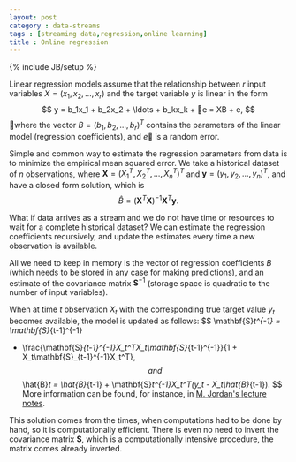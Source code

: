 ```yaml
---
layout: post
category : data-streams
tags : [streaming data,regression,online learning]
title : Online regression 
---
```

{% include JB/setup %}
<head>
<script type="text/x-mathjax-config">
MathJax.Hub.Config({
  tex2jax: {inlineMath: [['$','$'], ['\\(','\\)']]}
});
</script>
<script type="text/javascript"
 src="http://cdn.mathjax.org/mathjax/latest/MathJax.js?config=TeX-AMS-MML_HTMLorMML">
</script>
</head>

Linear regression models assume that the relationship between $r$ input variables $X = (x_1,x_2,\ldots,x_r)$ and the target variable $y$ is linear in the form
$$
y = b_1x_1 + b_2x_2 + \ldots + b_kx_k + e = XB + e,
$$where the vector $B = (b_1, b_2,\ldots,b_r)^T$ contains the parameters of the linear model (regression coefficients), and $e$ is a random error.

Simple and common way to estimate the regression parameters from data is to minimize the empirical mean squared error. We take a historical dataset of $n$ observations, where 
$\mathbf{X}  = (X_1^T, X_2^T, \ldots, X_n^T)^T$ and
$\mathbf{y} = (y_1,y_2,\ldots,y_n)^T$, and have a closed form solution, which is 
$$
\hat{B} = (\mathbf{X}^T\mathbf{X})^{-1}\mathbf{X}^T\mathbf{y}.
$$

What if data arrives as a stream and we do not have time or resources to wait for a complete historical dataset? We can estimate the regression coefficients recursively, and update the estimates every time a new observation is available. 

All we need to keep in memory is the vector of regression coefficients $B$ (which needs to be stored in any case for making predictions), and an estimate of the covariance matrix $\mathbf{S}^{-1}$ (storage space is quadratic to the number of input variables). 

When at time $t$ observation $X_t$ with the corresponding  true target value $y_t$ becomes available, the model is updated as follows:
$$
\mathbf{S}_t^{-1} = \mathbf{S}_{t-1}^{-1}
- \frac{\mathbf{S}_{t-1}^{-1}X_t^TX_t\mathbf{S}_{t-1}^{-1}}{1 + X_t\mathbf{S}_{t-1}^{-1}X_t^T},
$$
and
$$
\hat{B}_t = \hat{B}_{t-1} + \mathbf{S}_t^{-1}X_t^T(y_t  - X_t\hat{B}_{t-1}).
$$
More information can be found, for instance, in [M. Jordan's lecture notes](http://www.cs.berkeley.edu/~jordan/courses/294-fall98/readings/rls.ps). 

This solution comes from the times, when computations had to be done by hand, so it is computationally efficient. There is even no need to invert the covariance matrix $\mathbf{S}$, which is a computationally intensive procedure, the matrix comes already inverted. 